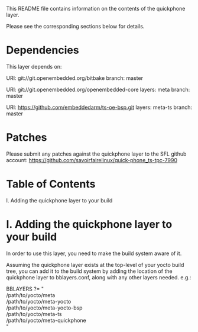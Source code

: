This README file contains information on the contents of the
quickphone layer.

Please see the corresponding sections below for details.


Dependencies
============

This layer depends on:

  URI: git://git.openembedded.org/bitbake
  branch: master

  URI: git://git.openembedded.org/openembedded-core
  layers: meta
  branch: master

  URI: https://github.com/embeddedarm/ts-oe-bsp.git
  layers: meta-ts
  branch: master

Patches
=======

Please submit any patches against the quickphone layer to the
SFL github account: https://github.com/savoirfairelinux/quick-phone_ts-tpc-7990


Table of Contents
=================

  I. Adding the quickphone layer to your build


I. Adding the quickphone layer to your build
=================================================

In order to use this layer, you need to make the build system aware of
it.

Assuming the quickphone layer exists at the top-level of your
yocto build tree, you can add it to the build system by adding the
location of the quickphone layer to bblayers.conf, along with any
other layers needed. e.g.:

  BBLAYERS ?= " \
    /path/to/yocto/meta \
    /path/to/yocto/meta-yocto \
    /path/to/yocto/meta-yocto-bsp \
    /path/to/yocto/meta-ts \
    /path/to/yocto/meta-quickphone \
    "
